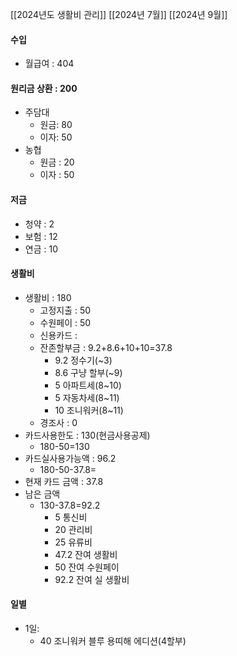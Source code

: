 [[2024년도 생활비 관리]]
[[2024년 7월]]
[[2024년 9월]]

#### 수입
- 월급여 : 404

#### 원리금 상환 : 200
- 주담대
	- 원금: 80
	- 이자: 50
- 농협
	- 원금 : 20
	- 이자 : 50

#### 저금
- 청약 : 2
- 보험 : 12
- 연금 : 10

#### 생활비
- 생활비 : 180
	- 고정지출 : 50
	- 수원페이 : 50
	- 신용카드 : 
	- 잔존할부금 : 9.2+8.6+10+10=37.8
		- 9.2 정수기(~3)
		- 8.6 구냥 할부(~9)
		- 5 아파트세(8~10)
		- 5 자동차세(8~11)
		- 10 조니워커(8~11)
	- 경조사 : 0
- 카드사용한도 : 130(현금사용공제)
	- 180-50=130
- 카드실사용가능액 : 96.2
	- 180-50-37.8=
- 현재 카드 금액 : 37.8
- 남은 금액
	- 130-37.8=92.2
		- 5 통신비
		- 20 관리비
		- 25 유류비 
		- 47.2 잔여 생활비
		- 50 잔여 수원페이
		- 92.2 잔여 실 생활비

#### 일별
- 1일: 
	- 40 조니워커 블루 용띠해 에디션(4할부)
